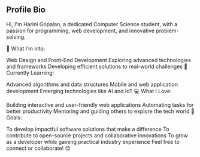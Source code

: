 ## Profile Bio

Hi, I'm Harini Gopalan, a dedicated Computer Science student, with a passion for programming, web development, and innovative problem-solving.

👀 What I’m into:

Web Design and Front-End Development
Exploring advanced technologies and frameworks
Developing efficient solutions to real-world challenges
🌱 Currently Learning:

Advanced algorithms and data structures
Mobile and web application development
Emerging technologies like AI and IoT
💻 What I Love:

Building interactive and user-friendly web applications
Automating tasks for better productivity
Mentoring and guiding others to explore the tech world
🚀 Goals:

To develop impactful software solutions that make a difference
To contribute to open-source projects and collaborative innovations
To grow as a developer while gaining practical industry experience
Feel free to connect or collaborate! 😊

